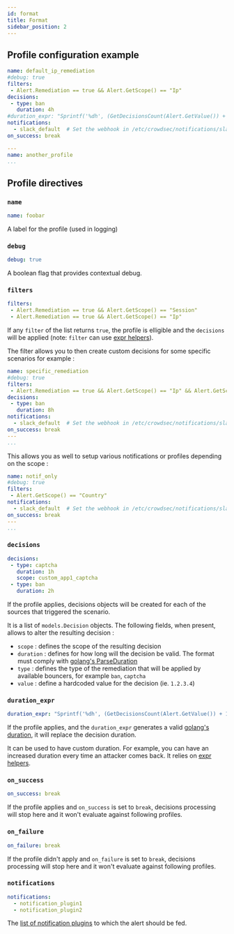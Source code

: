 ```yaml
---
id: format
title: Format
sidebar_position: 2
---
```


## Profile configuration example

```yaml title="/etc/crowdsec/profiles.yaml"
name: default_ip_remediation
#debug: true
filters:
 - Alert.Remediation == true && Alert.GetScope() == "Ip"
decisions:
 - type: ban
   duration: 4h
#duration_expr: "Sprintf('%dh', (GetDecisionsCount(Alert.GetValue()) + 1) * 4)"
notifications:
  - slack_default  # Set the webhook in /etc/crowdsec/notifications/slack.yaml before enabling this.
on_success: break

---
name: another_profile
...
```


## Profile directives

### `name`

```yaml
name: foobar
```

A label for the profile (used in logging)

### `debug`

```yaml
debug: true
```

A boolean flag that provides contextual debug.

### `filters`

```yaml
filters:
 - Alert.Remediation == true && Alert.GetScope() == "Session"
 - Alert.Remediation == true && Alert.GetScope() == "Ip"
```

If any `filter` of the list returns `true`, the profile is elligible and the `decisions` will be applied (note: `filter` can use [expr helpers](/expr/helpers.md)).

The filter allows you to then create custom decisions for some specific scenarios for example :

```yaml
name: specific_remediation
#debug: true
filters:
 - Alert.Remediation == true && Alert.GetScope() == "Ip" && Alert.GetScenario() in ["crowdsecurity/ssh-bf", "crowdsecurity/ssh-user-enum"]
decisions:
 - type: ban
   duration: 8h
notifications:
  - slack_default  # Set the webhook in /etc/crowdsec/notifications/slack.yaml before enabling this.
on_success: break
---
...
```

This allows you as well to setup various notifications or profiles depending on the scope :

```yaml
name: notif_only
#debug: true
filters:
 - Alert.GetScope() == "Country"
notifications:
  - slack_default  # Set the webhook in /etc/crowdsec/notifications/slack.yaml before enabling this.
on_success: break
---
...
```

### `decisions`

```yaml
decisions:
 - type: captcha
   duration: 1h
   scope: custom_app1_captcha
 - type: ban
   duration: 2h
```

If the profile applies, decisions objects will be created for each of the sources that triggered the scenario.

It is a list of `models.Decision` objects. The following fields, when present, allows to alter the resulting decision :

 - `scope` : defines the scope of the resulting decision
 - `duration` : defines for how long will the decision be valid. The format must comply with [golang's ParseDuration](https://pkg.go.dev/time#ParseDuration)
 - `type` : defines the type of the remediation that will be applied by available bouncers, for example `ban`, `captcha`
 - `value` : define a hardcoded value for the decision (ie. `1.2.3.4`)

### `duration_expr`

```yaml
duration_expr: "Sprintf('%dh', (GetDecisionsCount(Alert.GetValue()) + 1) * 4)"
```

If the profile applies, and the `duration_expr` generates a valid [golang's duration](https://pkg.go.dev/time#ParseDuration), it will replace the decision duration.

It can be used to have custom duration. For example, you can have an increased duration every time an attacker comes back.
It relies on [expr helpers](/expr/helpers.md).

### `on_success`

```yaml
on_success: break
```

If the profile applies and `on_success` is set to `break`, decisions processing will stop here and it won't evaluate against following profiles.

### `on_failure`

```yaml
on_failure: break
```

If the profile didn't apply and `on_failure` is set to `break`, decisions processing will stop here and it won't evaluate against following profiles.

### `notifications`

```yaml
notifications:
  - notification_plugin1
  - notification_plugin2
```

The [list of notification plugins](/notification_plugins/intro.md) to which the alert should be fed.
